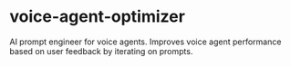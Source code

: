 # voice-agent-optimizer

AI prompt engineer for voice agents. Improves voice agent performance based on user feedback by iterating on prompts.
